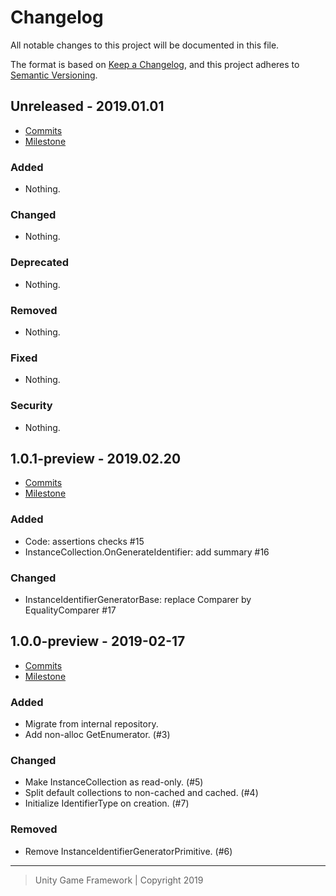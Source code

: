 # Changelog
All notable changes to this project will be documented in this file.

The format is based on [Keep a Changelog](https://keepachangelog.com/en/1.0.0/),
and this project adheres to [Semantic Versioning](https://semver.org/spec/v2.0.0.html).

## Unreleased - 2019.01.01
- [Commits](https://github.com/unity-game-framework/ugf-instance/compare/1.0.1-preview...HEAD)
- [Milestone](https://github.com/unity-game-framework/ugf-instance/milestone/0?closed=1)

### Added
- Nothing.

### Changed
- Nothing.

### Deprecated
- Nothing.

### Removed
- Nothing.

### Fixed
- Nothing.

### Security
- Nothing.

## 1.0.1-preview - 2019.02.20
- [Commits](https://github.com/unity-game-framework/ugf-instance/compare/1.0.0-preview...1.0.1-preview)
- [Milestone](https://github.com/unity-game-framework/ugf-instance/milestone/2?closed=1)

### Added
-  Code: assertions checks #15
- InstanceCollection.OnGenerateIdentifier: add summary #16

### Changed
-  InstanceIdentifierGeneratorBase: replace Comparer by EqualityComparer #17

## 1.0.0-preview - 2019-02-17
- [Commits](https://github.com/unity-game-framework/ugf-instance/compare/5f98e4d...1.0.0-preview)
- [Milestone](https://github.com/unity-game-framework/ugf-instance/milestone/1?closed=1)

### Added
- Migrate from internal repository.
- Add non-alloc GetEnumerator. (#3)

### Changed
- Make InstanceCollection as read-only. (#5)
- Split default collections to non-cached and cached. (#4)
- Initialize IdentifierType on creation. (#7)

### Removed
- Remove InstanceIdentifierGeneratorPrimitive. (#6)

---
> Unity Game Framework | Copyright 2019
